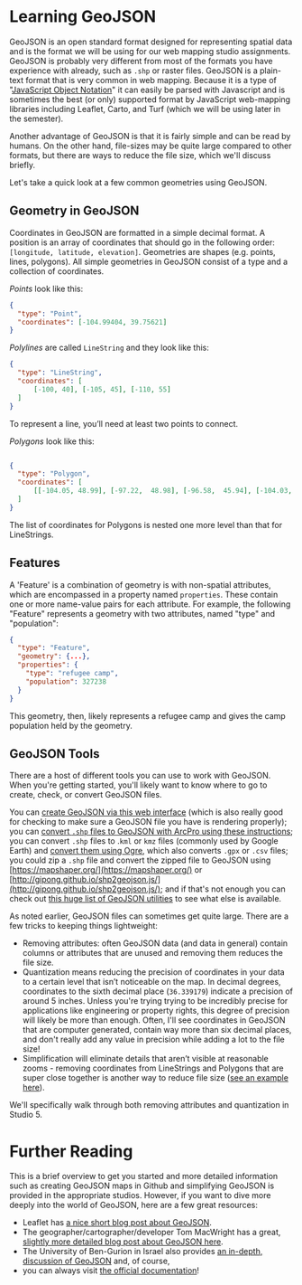 # Learning GeoJSON
GeoJSON is an open standard format designed for representing spatial data and is the format we will be using for our web mapping studio assignments. GeoJSON is probably very different from most of the formats you have experience with already, such as `.shp` or raster files. GeoJSON is a plain-text format that is very common in web mapping. Because it is a type of "[JavaScript Object Notation](https://www.w3schools.com/whatis/whatis_json.asp)" it can easily be parsed with Javascript and is sometimes the best (or only) supported format by JavaScript web-mapping libraries including Leaflet, Carto, and Turf (which we will be using later in the semester).

Another advantage of GeoJSON is that it is fairly simple and can be read by humans. On the other hand, file-sizes may be quite large compared to other formats, but there are ways to reduce the file size, which we'll discuss briefly.

Let's take a quick look at a few common geometries using GeoJSON.

## Geometry in GeoJSON
Coordinates in GeoJSON are formatted in a simple decimal format. A position is an array of coordinates that should go in the following order: `[longitude, latitude, elevation]`. Geometries are shapes (e.g. points, lines, polygons). All simple geometries in GeoJSON consist of a type and a collection of coordinates.

_Points_ look like this:

```json
{
  "type": "Point",
  "coordinates": [-104.99404, 39.75621]
}
```
_Polylines_ are called `LineString` and they look like this:

```json
{
  "type": "LineString",
  "coordinates": [
      [-100, 40], [-105, 45], [-110, 55]
  ]
}
```
To represent a line, you’ll need at least two points to connect.

_Polygons_ look like this:

```json

{
  "type": "Polygon",
  "coordinates": [
      [[-104.05, 48.99], [-97.22,  48.98], [-96.58,  45.94], [-104.03, 45.94], [-104.05, 48.99]]
  ]
}
```
The list of coordinates for Polygons is nested one more level than that for LineStrings.

## Features

A 'Feature' is a combination of geometry is with non-spatial attributes, which are encompassed in a property named `properties`. These contain one or more name-value pairs  for each attribute. For example, the following "Feature" represents a geometry with two attributes, named "type" and "population":
```json
{
  "type": "Feature",
  "geometry": {...},
  "properties": {
    "type": "refugee camp",
    "population": 327238
  }
}
```
This geometry, then, likely represents a refugee camp and gives the camp population held by the geometry.

## GeoJSON Tools  
There are a host of different tools you can use to work with GeoJSON. When you're getting started, you'll likely want to know where to go to create, check, or convert GeoJSON files.

You can [create GeoJSON via this web interface](http://geojson.io) (which is also really good for checking to make sure a GeoJSON file you have is rendering properly); you can [convert `.shp` files to GeoJSON with ArcPro using these instructions](https://pro.arcgis.com/en/pro-app/tool-reference/conversion/features-to-json.htm); you can convert `.shp` files to .`kml` or `kmz` files (commonly used by Google Earth) and [convert them using Ogre](http://ogre.adc4gis.com), which also converts `.gpx` or `.csv` files; you could zip a `.shp` file and convert the zipped file to GeoJSON using [https://mapshaper.org/](https://mapshaper.org/) or [http://gipong.github.io/shp2geojson.js/](http://gipong.github.io/shp2geojson.js/); and if that's not enough you can check out [this huge list of GeoJSON utilities](https://github.com/tmcw/awesome-geojson) to see what else is available.

As noted earlier, GeoJSON files can sometimes get quite large. There are a few tricks to keeping things lightweight:
- Removing attributes: often GeoJSON data (and data in general) contain columns or attributes that are unused and removing them reduces the file size.
- Quantization means reducing the precision of coordinates in your data to a certain level that isn’t noticeable on the map. In decimal degrees, coordinates to the sixth decimal place (`36.339179`) indicate a precision of around 5 inches. Unless you're trying trying to be incredibly precise for applications like engineering or property rights, this degree of precision will likely be more than enough. Often, I'll see coordinates in GeoJSON that are computer generated, contain way more than six decimal places, and don't really add any value in precision while adding a lot to the file size!
- Simplification will eliminate details that aren’t visible at reasonable zooms - removing coordinates from LineStrings and Polygons that are super close together is another way to reduce file size ([see an example here](https://mourner.github.io/simplify-js/)).

We'll specifically walk through both removing attributes and quantization in Studio 5.

# Further Reading
This is a brief overview to get you started and more detailed information such as creating GeoJSON maps in Github and simplifying GeoJSON is provided in the appropriate studios. However, if you want to dive more deeply into the world of GeoJSON, here are a few great resources:
- Leaflet has [a nice short blog post about GeoJSON](https://leafletjs.com/examples/geojson/).
- The geographer/cartographer/developer Tom MacWright has a great, [slightly more detailed blog post about GeoJSON here](https://macwright.org/2015/03/23/geojson-second-bite.html).
- The University of Ben-Gurion in Israel also provides [an in-depth, discussion of GeoJSON](http://132.72.155.230:3838/js/geojson-1.html) and, of course,
- you can always visit [the official documentation](https://geojson.org/)!
